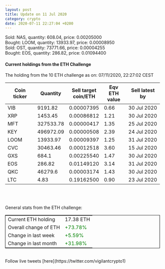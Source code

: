 ```yaml
---
layout: post
title: Update on 11 Jul 2020
category: crypto
date: 2020-07-11 22:27:04 +0200
---
```

<!-- Global site tag (gtag.js) - Google Analytics -->
<script async src="https://www.googletagmanager.com/gtag/js?id=UA-103831149-5"></script>
<script>
  window.dataLayer = window.dataLayer || [];
  function gtag(){dataLayer.push(arguments);}
  gtag('js', new Date());

  gtag('config', 'UA-103831149-5');
</script>
Sold: NAS, quantity:       608.04, price:   0.00205000<br>Bought: LOOM, quantity:     13933.97, price:   0.00008950<br>Sold: OST, quantity:     73771.66, price:   0.00004255<br>Bought: EOS, quantity:       286.82, price:   0.01094400<br>

#### Current holdings from the ETH Challenge

The holding from the 10 ETH challenge as on: 07/11/2020, 22:27:02 CEST

|Coin ticker|Quantity|Sell target<br>coin/ETH|Eqv ETH<br>value|Sell latest by|
|-----------|--------|-----------|-----------|--------------|
VIB|9191.82|  0.00007395|0.66|30 Jul 2020|
XRP|1453.45|  0.00086812|1.21|30 Jul 2020|
MFT|327533.78|  0.00000417|1.35|25 Jul 2020|
KEY|496972.09|  0.00000508|2.39|24 Jul 2020|
LOOM|13933.97|  0.00009397|1.25|31 Jul 2020|
CVC|30463.46|  0.00012518|3.60|15 Jul 2020|
GXS|684.1|  0.00225540|1.47|30 Jul 2020|
EOS|286.82|  0.01149120|3.14|31 Jul 2020|
QKC|46279.6|  0.00003174|1.43|30 Jul 2020|
LTC|4.83|  0.19162500|0.90|23 Jul 2020|

<br>
<br>
<br>
General stats from the ETH challenge:

<table style="border:1px solid black;margin-left:auto;margin-right:auto;">
	<tbody>
	<tr>
		<td>Current ETH holding</td>
		<td>     17.38 ETH</td>
	</tr>
	<tr>
		<td>Overall change of ETH</td>
		<td><font color="green">+73.78%</font></td>
	</tr>
	<tr>
		<td>Change in last week</td>
		<td><font color="green">+5.59%</font></td>
	</tr>
	<tr>
		<td>Change in last month</td>
		<td><font color="green">+31.98%</font></td>
	</tr>
	</tbody>
</table>

<br>
Follow live tweets [here](https://twitter.com/vigilantcrypto1)
<br>
<br>